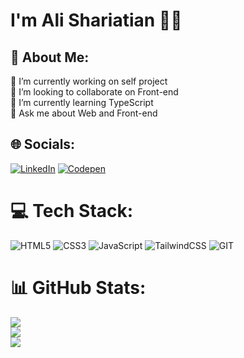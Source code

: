 # I'm Ali Shariatian 🙋‍♂️

## 💫 About Me:
🔭 I’m currently working on self project<br>👯 I’m looking to collaborate on Front-end<br>🌱 I’m currently learning TypeScript<br>💬 Ask me about Web and Front-end


## 🌐 Socials:
[![LinkedIn](https://img.shields.io/badge/LinkedIn-%230077B5.svg?logo=linkedin&logoColor=white)](https://linkedin.com/in/AliShariatian) [![Codepen](https://img.shields.io/badge/Codepen-000000?style=for-the-badge&logo=codepen&logoColor=white)](https://codepen.io/AliShariatian) 

# 💻 Tech Stack:
![HTML5](https://img.shields.io/badge/html5-%23E34F26.svg?style=for-the-badge&logo=html5&logoColor=white) ![CSS3](https://img.shields.io/badge/css3-%231572B6.svg?style=for-the-badge&logo=css3&logoColor=white) ![JavaScript](https://img.shields.io/badge/javascript-%23323330.svg?style=for-the-badge&logo=javascript&logoColor=%23F7DF1E) ![TailwindCSS](https://img.shields.io/badge/tailwindcss-%2338B2AC.svg?style=for-the-badge&logo=tailwind-css&logoColor=white) ![GIT](https://img.shields.io/badge/Git-fc6d26?style=for-the-badge&logo=git&logoColor=white)
# 📊 GitHub Stats:
![](https://github-readme-stats.vercel.app/api?username=AliShariatian&theme=dark&hide_border=false&include_all_commits=true&count_private=true)<br/>
![](https://github-readme-streak-stats.herokuapp.com/?user=AliShariatian&theme=dark&hide_border=false)<br/>
![](https://github-readme-stats.vercel.app/api/top-langs/?username=AliShariatian&theme=dark&hide_border=false&include_all_commits=true&count_private=true&layout=compact)

<!-- Proudly created with GPRM ( https://gprm.itsvg.in ) -->
